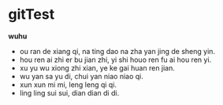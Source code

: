 # gitTest
**wuhu**
- ou ran de xiang qi, na ting dao na zha yan jing de sheng yin.
- hou ren ai zhi er bu jian zhi, yi shi houo ren fu ai hou ren yi.
- xu yu wu xiong zhi xian, ye ke gai huan ren jian.
- wu yan sa yu di, chui yan niao niao qi.
- xun xun mi mi, leng leng qi qi.
- ling ling sui sui, dian dian di di.

